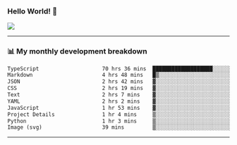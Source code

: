 ### Hello World! 👋

<a>
  <img align="center" src="https://github-readme-stats.vercel.app/api?username=megatunger&count_private=true&include_all_commits=true&bg_color=30,56CCF2,2F80ED&title_color=fff&text_color=fff" />
</a>

------
### 📊 My monthly development breakdown

<!--START_SECTION:waka-->

```txt
TypeScript                    70 hrs 36 mins  ███████████████████░░░░░░   75.88 %
Markdown                      4 hrs 48 mins   █▒░░░░░░░░░░░░░░░░░░░░░░░   05.16 %
JSON                          2 hrs 42 mins   ▓░░░░░░░░░░░░░░░░░░░░░░░░   02.92 %
CSS                           2 hrs 19 mins   ▓░░░░░░░░░░░░░░░░░░░░░░░░   02.50 %
Text                          2 hrs 7 mins    ▓░░░░░░░░░░░░░░░░░░░░░░░░   02.29 %
YAML                          2 hrs 2 mins    ▓░░░░░░░░░░░░░░░░░░░░░░░░   02.20 %
JavaScript                    1 hr 53 mins    ▓░░░░░░░░░░░░░░░░░░░░░░░░   02.03 %
Project Details               1 hr 4 mins     ▒░░░░░░░░░░░░░░░░░░░░░░░░   01.15 %
Python                        1 hr 3 mins     ▒░░░░░░░░░░░░░░░░░░░░░░░░   01.13 %
Image (svg)                   39 mins         ▒░░░░░░░░░░░░░░░░░░░░░░░░   00.71 %
```

<!--END_SECTION:waka-->

------
